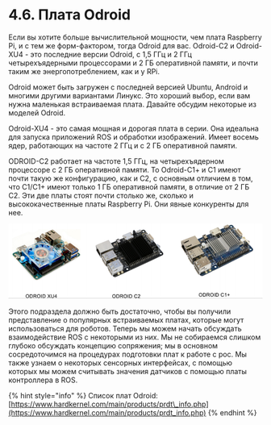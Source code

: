 # 4.6. Плата Odroid

Если вы хотите больше вычислительной мощности, чем плата Raspberry Pi, и с тем же форм-фактором, тогда Odroid для вас. Odroid-C2 и Odroid-XU4 - это последние версии Odroid, с 1,5 ГГц и 2 ГГц четырехъядерными процессорами и 2 ГБ оперативной памяти, и почти таким же энергопотреблением, как и у RPi.

Odroid может быть загружен с последней версией Ubuntu, Android и многими другими вариантами Линукс. Это хороший выбор, если вам нужна маленькая встраиваемая плата. Давайте обсудим некоторые из моделей Odroid.

Odroid-XU4 - это самая мощная и дорогая плата в серии. Она идеальна для запуска приложений ROS и обработки изображений. Имеет восемь ядер, работающих на частоте 2 ГГц и с 2 ГБ оперативной памяти.

ODROID-C2 работает на частоте 1,5 ГГц, на четырехъядерном процессоре с 2 ГБ оперативной памяти. То Odroid-С1+ и С1 имеют почти такую же конфигурацию, как и С2, с основным отличием в том, что C1/C1+ имеют только 1 ГБ оперативной памяти, в отличие от 2 ГБ C2. Эти две платы стоят почти столько же, сколько и высококачественные платы Raspberry Pi. Они явные конкуренты для нее.

![](../.gitbook/assets/image%20%2823%29.png)

Этого подраздела должно быть достаточно, чтобы вы получили представление о популярных встраиваемых платах, которые могут использоваться для роботов. Теперь мы можем начать обсуждать взаимодействие ROS с некоторыми из них. Мы не собираемся слишком глубоко обсуждать концепцию сопряжения; мы в основном сосредоточимся на процедурах подготовки плат к работе с рос. Мы также узнаем о некоторых сенсорных интерфейсах, с помощью которых мы можем считывать значения датчиков с помощью платы контроллера в ROS.

{% hint style="info" %}
Список плат Odroid: [https://www.hardkernel.com/main/products/prdt\_info.php](https://www.hardkernel.com/main/products/prdt_info.php)
{% endhint %}

